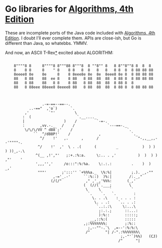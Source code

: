 # Go libraries for [Algorithms, 4th Edition](http://algs4.cs.princeton.edu/home/)

These are incomplete ports of the Java code included with
[Algorithms, 4th Edition](http://algs4.cs.princeton.edu/home/).  I doubt
I'll ever complete them.  APIs are close-ish, but Go is different than
Java, so whatebbs.  YMMV.

And now, an ASCII T-Rex[*](http://www.retrojunkie.com/asciiart/animals/dinos.htm)
excited about ALGORITHM:

````` t-rex

    8""""8 8     8""""8 8"""88 8"""8  8 ""8"" 8   8 8""8""8 8  8  8
    8    8 8     8    " 8    8 8   8  8   8   8   8 8  8  8 88 88 88
    8eeee8 8e    8e     8    8 8eee8e 8e  8e  8eee8 8e 8  8 88 88 88
    88   8 88    88  ee 8    8 88   8 88  88  88  8 88 8  8 88 88 88
    88   8 88    88   8 8    8 88   8 88  88  88  8 88 8  8
    88   8 88eee 88eee8 8eeee8 88   8 88  88  88  8 88 8  8 88 88 88



                 .-=-==--==--.
           ..-=="  ,'o`)      `.
         ,'         `"'         \
        :  (                     `.__...._
        |                  )    /         `-=-.
        :       ,vv.-._   /    /               `---==-._
         \/\/\/VV ^ d88`;'    /                         `.
             ``  ^/d88P!'    /             ,              `._
                ^/    !'   ,.      ,      /                  "-,,__,,--'""""-.
               ^/    !'  ,'  \ . .(      (         _           )  ) ) ) ))_,-.\
              ^(__ ,!',"'   ;:+.:%:a.     \:.. . ,'          )  )  ) ) ,"'    '
              ',,,'','     /o:::":%:%a.    \:.:.:         .    )  ) _,'
               """'       ;':::'' `+%%%a._  \%:%|         ;.). _,-""
                      ,-='_.-'      ``:%::)  )%:|        /:._,"
                     (/(/"           ," ,'_,'%%%:       (_,'
                                    (  (//(`.___;        \
                                     \     \    `         `
                                      `.    `.   `.        :
                                        \. . .\    : . . . :
                                         \. . .:    `.. . .:
                                          `..:.:\     \:...\
                                           ;:.:.;      ::...:
                                           ):%::       :::::;
                                       __,::%:(        :::::
                                    ,;:%%%%%%%:        ;:%::
                                      ;,--""-.`\  ,=--':%:%:\
                                     /"       "| /-".:%%%%%%%\
                                                     ;,-"'`)%%)   (CJ)
                                                    /"      "|

`````
